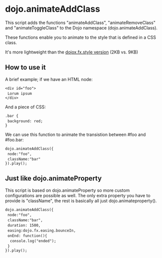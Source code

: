 dojo.animateAddClass
====================
This script adds the functions "animateAddClass", "animateRemoveClass" and
"animateToggleClass" to the Dojo namespace (dojo.animateAddClass).

These functions enable you to animate to the style that is defined in a CSS class.

It's more lightweight than the [dojox.fx.style version](http://dojotoolkit.org/reference-guide/dojox/fx/style.html "dojox.fx.style")  (2KB vs. 9KB)

How to use it
-------------
A brief example; if we have an HTML node:

`<div id="foo">`<br>
&nbsp;&nbsp;`Lorum ipsum`<br>
`</div>`

And a piece of CSS:

`.bar {`<br>
&nbsp;&nbsp;`background: red;`<br>
`}`

We can use this function to animate the transistion between #foo and #foo.bar:

`dojo.animateAddClass({`<br>
&nbsp;&nbsp;`node:"foo",`<br>
&nbsp;&nbsp;`className:"bar"`<br>
`}).play();`

Just like dojo.animateProperty
------------------------------
This script is based on dojo.animateProperty so more custom configurations are
possible as well. The only extra property you have to provide is "className", the rest is basically all just dojo.animateproperty().

`dojo.animateAddClass({`<br>
&nbsp;&nbsp;`node:"foo",`<br>
&nbsp;&nbsp;`className:"bar",`<br>
&nbsp;&nbsp;`duration: 1500,`<br>
&nbsp;&nbsp;`easing:dojo.fx.easing.bounceIn,`<br>
&nbsp;&nbsp;`onEnd: function(){`<br>
&nbsp;&nbsp;&nbsp;&nbsp;`console.log("ended");`<br>
&nbsp;&nbsp;`}`<br>
`}).play();`
